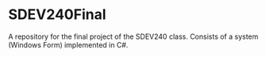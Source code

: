 # SDEV240Final
A repository for the final project of the SDEV240 class. Consists of a system (Windows Form) implemented in C#.

